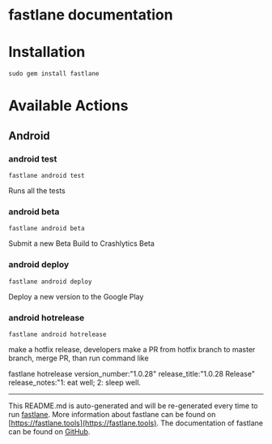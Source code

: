 fastlane documentation
================
# Installation
```
sudo gem install fastlane
```
# Available Actions
## Android
### android test
```
fastlane android test
```
Runs all the tests
### android beta
```
fastlane android beta
```
Submit a new Beta Build to Crashlytics Beta
### android deploy
```
fastlane android deploy
```
Deploy a new version to the Google Play
### android hotrelease
```
fastlane android hotrelease
```
make a hotfix release, developers make a PR from hotfix branch to master branch, merge PR, than run command like

 fastlane hotrelease version_number:"1.0.28" release_title:"1.0.28 Release" release_notes:"1: eat well; 2: sleep well.

----

This README.md is auto-generated and will be re-generated every time to run [fastlane](https://fastlane.tools).
More information about fastlane can be found on [https://fastlane.tools](https://fastlane.tools).
The documentation of fastlane can be found on [GitHub](https://github.com/fastlane/fastlane/tree/master/fastlane).